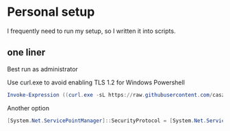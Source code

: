 # Personal setup

I frequently need to run my setup, so I written it into scripts.

## one liner

Best run as administrator

Use curl.exe to avoid enabling TLS 1.2 for Windows Powershell
```powershell
Invoke-Expression ((curl.exe -sL https://raw.githubusercontent.com/casz/setup/master/run.ps1) -join "`n")
```

Another option
```powershell
[System.Net.ServicePointManager]::SecurityProtocol = [System.Net.ServicePointManager]::SecurityProtocol -bor 3072; Invoke-Expression (New-Object System.Net.WebClient).DownloadString('https://raw.githubusercontent.com/casz/setup/master/run.ps1')
```
